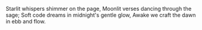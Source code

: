 Starlit whispers shimmer on the page,
Moonlit verses dancing through the sage;
Soft code dreams in midnight's gentle glow,
Awake we craft the dawn in ebb and flow.
